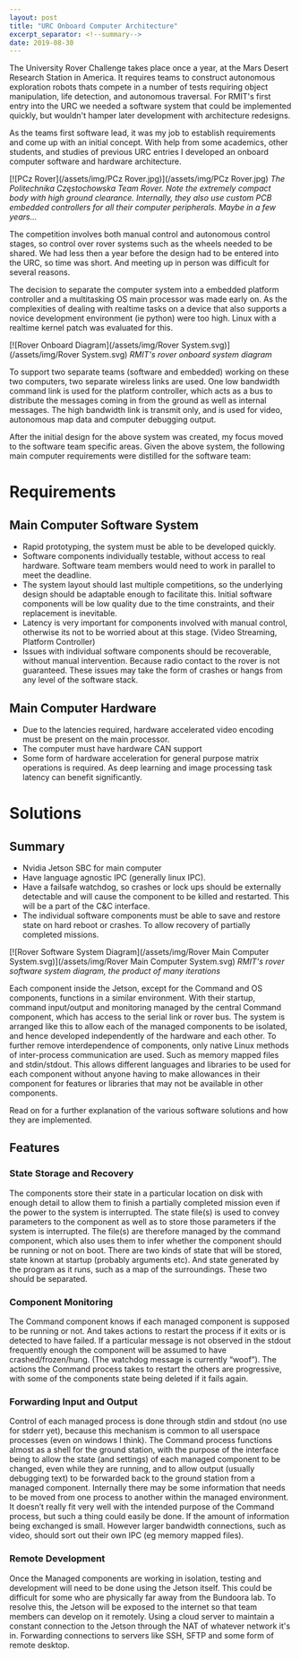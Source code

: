 ```yaml
---
layout: post
title: "URC Onboard Computer Architecture"
excerpt_separator: <!--summary-->
date: 2019-08-30
---
```

The University Rover Challenge takes place once a year, at the Mars Desert Research Station in America. It requires teams to construct autonomous exploration robots thats compete in a number of tests requiring object manipulation, life detection, and autonomous traversal.
For RMIT's first entry into the URC we needed a software system that could be implemented quickly, but wouldn't hamper later development with architecture redesigns.
 <!--summary-->

As the teams first software lead, it was my job to establish requirements and come up with an initial concept. With help from some academics, other students, and studies of previous URC entries I developed an onboard computer software and hardware architecture. 

[![PCz Rover](/assets/img/PCz Rover.jpg)](/assets/img/PCz Rover.jpg)
*The Politechnika Częstochowska Team Rover. Note the extremely compact body with high ground clearance. Internally, they also use custom PCB embedded controllers for all their computer peripherals. Maybe in a few years...*

The competition involves both manual control and autonomous control stages, so control over rover systems such as the wheels needed to be shared. 
We had less then a year before the design had to be entered into the URC, so time was short. And meeting up in person was difficult for several reasons.

The decision to separate the computer system into a embedded platform controller and a multitasking OS main processor was made early on. As the complexities of dealing with realtime tasks on a device that also supports a novice development environment (ie python) were too high. Linux with a realtime kernel patch was evaluated for this.

[![Rover Onboard Diagram](/assets/img/Rover System.svg)](/assets/img/Rover System.svg)
*RMIT's rover onboard system diagram*

To support two separate teams (software and embedded) working on these two computers, two separate wireless links are used. One low bandwidth command link is used for the platform controller, which acts as a bus to distribute the messages coming in from the ground as well as internal messages.
The high bandwidth link is transmit only, and is used for video, autonomous map data and computer debugging output.

After the initial design for the above system was created, my focus moved to the software team specific areas.
Given the above system, the following main computer requirements were distilled for the software team:

# Requirements
## Main Computer Software System
* Rapid prototyping, the system must be able to be developed quickly.
* Software components individually testable, without access to real hardware. Software team members would need to work in parallel to meet the deadline. 
* The system layout should last multiple competitions, so the underlying design should be adaptable enough to facilitate this. Initial software components will be low quality due to the time constraints, and their replacement is inevitable.
* Latency is very important for components involved with manual control, otherwise its not to be worried about at this stage. (Video Streaming, Platform Controller)
* Issues with individual software components should be recoverable, without manual intervention. Because radio contact to the rover is not guaranteed. These issues may take the form of crashes or hangs from any level of the software stack.
## Main Computer Hardware
* Due to the latencies required, hardware accelerated video encoding must be present on the main processor.
* The computer must have hardware CAN support
* Some form of hardware acceleration for general purpose matrix operations is required. As deep learning and image processing task latency can benefit significantly.

# Solutions
## Summary
* Nvidia Jetson SBC for main computer
* Have language agnostic IPC (generally linux IPC).
* Have a failsafe watchdog, so crashes or lock ups should be externally detectable and will cause the component to be killed and restarted. This will be a part of the C&C interface.
* The individual software components must be able to save and restore state on hard reboot or crashes. To allow recovery of partially completed missions.

[![Rover Software System Diagram](/assets/img/Rover Main Computer System.svg)](/assets/img/Rover Main Computer System.svg)
*RMIT's rover software system diagram, the product of many iterations*

Each component inside the Jetson, except for the Command and OS components, functions in a similar environment. With their startup, command input/output and monitoring managed by the central Command component, which has access to the serial link or rover bus.
The system is arranged like this to allow each of the managed components to be isolated, and hence developed independently of the hardware and each other.
To further remove interdependence of components, only native Linux methods of inter-process communication are used. Such as memory mapped files and stdin/stdout. This allows different languages and libraries to be used for each component without anyone having to make allowances in their component for features or libraries that may not be available in other components.

Read on for a further explanation of the various software solutions and how they are implemented.

## Features
### State Storage and Recovery
The components store their state in a particular location on disk with enough detail to allow them to finish a partially completed mission even if the power to the system is interrupted.
The state file(s) is used to convey parameters to the component as well as to store those parameters if the system is interrupted. The file(s) are therefore managed by the command component, which also uses them to infer whether the component should be running or not on boot.
There are two kinds of state that will be stored, state known at startup (probably arguments etc). And state generated by the program as it runs, such as a map of the surroundings. These two should be separated.
### Component Monitoring
The Command component knows if each managed component is supposed to be running or not. And takes actions to restart the process if it exits or is detected to have failed.
If a particular message is not observed in the stdout frequently enough the component will be assumed to have crashed/frozen/hung. (The watchdog message is currently “woof”).
The actions the Command process takes to restart the others are progressive, with some of the components state being deleted if it fails again.
### Forwarding Input and Output
Control of each managed process is done through stdin and stdout (no use for stderr yet), because this mechanism is common to all userspace processes (even on windows I think).
The Command process functions almost as a shell for the ground station, with the purpose of the interface being to allow the state (and settings) of each managed component to be changed, even while they are running, and to allow output (usually debugging text) to be forwarded back to the ground station from a managed component.
Internally there may be some information that needs to be moved from one process to another within the managed environment. It doesn’t really fit very well with the intended purpose of the Command process, but such a thing could easily be done. If the amount of information being exchanged is small. However larger bandwidth connections, such as video, should sort out their own IPC (eg memory mapped files).
### Remote Development
Once the Managed components are working in isolation, testing and development will need to be done using the Jetson itself. This could be difficult for some who are physically far away from the Bundoora lab.
To resolve this, the Jetson will be exposed to the internet so that team members can develop on it remotely. Using a cloud server to maintain a constant connection to the Jetson through the NAT of whatever network it's in. Forwarding connections to servers like SSH, SFTP and some form of remote desktop.
